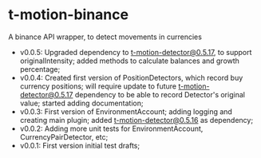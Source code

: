 # t-motion-binance
A binance API wrapper, to detect movements in currencies  

* v0.0.5: Upgraded dependency to t-motion-detector@0.5.17, to support originalIntensity; added methods to calculate balances and growth percentage;  
* v0.0.4: Created first version of PositionDetectors, which record buy currency positions; will require update to future t-motion-detector@0.5.17 dependency to be able to record Detector's original value; started adding documentation;  
* v0.0.3: First version of EnvironmentAccount; adding logging and creating main plugin; added t-motion-detector@0.5.16 as dependency;  
* v0.0.2: Adding more unit tests for EnvironmentAccount, CurrencyPairDetector, etc;  
* v0.0.1: First version initial test drafts;  
